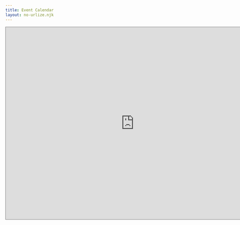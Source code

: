 ```yaml
---
title: Event Calendar
layout: no-urlize.njk
---
```


<iframe src="https://calendar.google.com/calendar/embed?height=600&wkst=1&ctz=America%2FChicago&showPrint=0&showTitle=0&src=ZXhlY0Bpb3dhY2l0eWRzYS5vcmc&color=%23039BE5" style="border:solid 1px #777" width="800" height="600" frameborder="0" scrolling="no"></iframe>